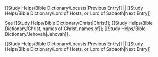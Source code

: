[[Study Helps/Bible Dictionary/Locusts|Previous Entry]]  ||  [[Study Helps/Bible Dictionary/Lord of Hosts, or Lord of Sabaoth|Next Entry]]

 See [[Study Helps/Bible Dictionary/Christ|Christ]]; [[Study Helps/Bible Dictionary/Christ, names of|Christ, names of]]; [[Study Helps/Bible Dictionary/Jehovah|Jehovah]].

[[Study Helps/Bible Dictionary/Locusts|Previous Entry]]  ||  [[Study Helps/Bible Dictionary/Lord of Hosts, or Lord of Sabaoth|Next Entry]]